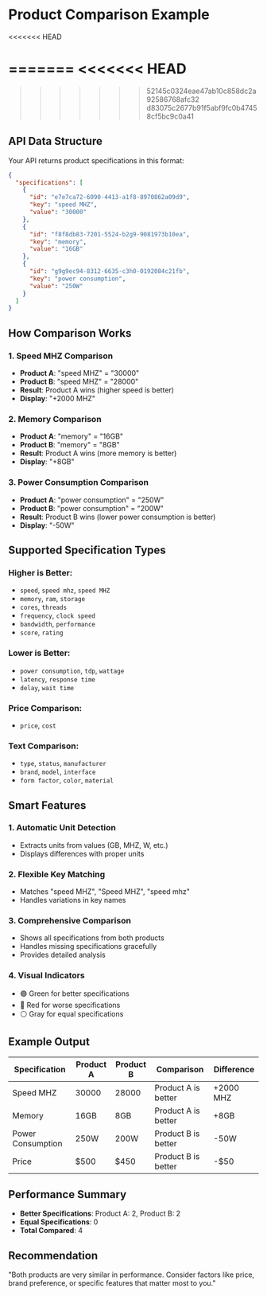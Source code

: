 # Product Comparison Example

<<<<<<< HEAD

=======
<<<<<<< HEAD
=======

>>>>>>> 52145c0324eae47ab10c858dc2a92586768afc32
>>>>>>> d83075c2677b91f5abf9fc0b47458cf5bc9c0a41
## API Data Structure
Your API returns product specifications in this format:
```json
{
  "specifications": [
    {
      "id": "e7e7ca72-6090-4413-a1f8-8970862a09d9",
      "key": "speed MHZ",
      "value": "30000"
    },
    {
      "id": "f8f8db83-7201-5524-b2g9-9081973b10ea",
      "key": "memory",
      "value": "16GB"
    },
    {
      "id": "g9g9ec94-8312-6635-c3h0-0192084c21fb",
      "key": "power consumption",
      "value": "250W"
    }
  ]
}
```

## How Comparison Works

### 1. **Speed MHZ Comparison**
- **Product A**: "speed MHZ" = "30000"
- **Product B**: "speed MHZ" = "28000"
- **Result**: Product A wins (higher speed is better)
- **Display**: "+2000 MHZ"

### 2. **Memory Comparison**
- **Product A**: "memory" = "16GB"
- **Product B**: "memory" = "8GB"
- **Result**: Product A wins (more memory is better)
- **Display**: "+8GB"

### 3. **Power Consumption Comparison**
- **Product A**: "power consumption" = "250W"
- **Product B**: "power consumption" = "200W"
- **Result**: Product B wins (lower power consumption is better)
- **Display**: "-50W"

## Supported Specification Types

### Higher is Better:
- `speed`, `speed mhz`, `speed MHZ`
- `memory`, `ram`, `storage`
- `cores`, `threads`
- `frequency`, `clock speed`
- `bandwidth`, `performance`
- `score`, `rating`

### Lower is Better:
- `power consumption`, `tdp`, `wattage`
- `latency`, `response time`
- `delay`, `wait time`

### Price Comparison:
- `price`, `cost`

### Text Comparison:
- `type`, `status`, `manufacturer`
- `brand`, `model`, `interface`
- `form factor`, `color`, `material`

## Smart Features

### 1. **Automatic Unit Detection**
- Extracts units from values (GB, MHZ, W, etc.)
- Displays differences with proper units

### 2. **Flexible Key Matching**
- Matches "speed MHZ", "Speed MHZ", "speed mhz"
- Handles variations in key names

### 3. **Comprehensive Comparison**
- Shows all specifications from both products
- Handles missing specifications gracefully
- Provides detailed analysis

### 4. **Visual Indicators**
- 🟢 Green for better specifications
- 🔴 Red for worse specifications
- ⚪ Gray for equal specifications

## Example Output

| Specification | Product A | Product B | Comparison | Difference |
|---------------|-----------|-----------|------------|------------|
| Speed MHZ | 30000 | 28000 | Product A is better | +2000 MHZ |
| Memory | 16GB | 8GB | Product A is better | +8GB |
| Power Consumption | 250W | 200W | Product B is better | -50W |
| Price | $500 | $450 | Product B is better | -$50 |

## Performance Summary
- **Better Specifications**: Product A: 2, Product B: 2
- **Equal Specifications**: 0
- **Total Compared**: 4

## Recommendation
"Both products are very similar in performance. Consider factors like price, brand preference, or specific features that matter most to you." 